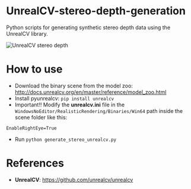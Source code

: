 # UnrealCV-stereo-depth-generation
Python scripts for generating synthetic stereo depth data using the UnrealCV library.

![UnrealCV stereo depth](https://github.com/ibaiGorordo/UnrealCV-stereo-depth-generation/blob/main/doc/img/unrealcvStereo.gif)

# How to use
* Download the binary scene from the model zoo: http://docs.unrealcv.org/en/master/reference/model_zoo.html
* Install pyunrealcv: `pip install unrealcv`
* Important:bangbang: Modify the **unrealcv.ini** file in the `WindowsNoEditor/RealisticRendering/Binaries/Win64` path inside the scene folder like this:

`EnableRightEye=True`

* Run `python generate_stereo_unrealcv.py` 


# References
* **UnrealCV**: https://github.com/unrealcv/unrealcv
